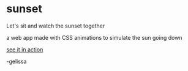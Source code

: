 # sunset

Let's sit and watch the sunset together

a web app made with CSS animations to simulate the sun going down

[see it in action](https://codepen.io/jellyKidCodes/full/WNvaPoX)

-gelissa
